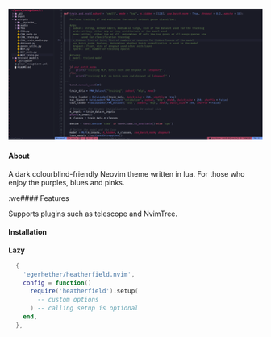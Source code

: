 ![alt text](heatherfield_demo.png)

#### About

A dark colourblind-friendly Neovim theme written in lua. For those who enjoy the purples, blues and pinks. 

:we#### Features

Supports plugins such as telescope and NvimTree. 

#### Installation 

**Lazy**
```lua
  {
    'egerhether/heatherfield.nvim',
    config = function()
      require('heatherfield').setup(
        -- custom options
      ) -- calling setup is optional
    end,
  },
```
